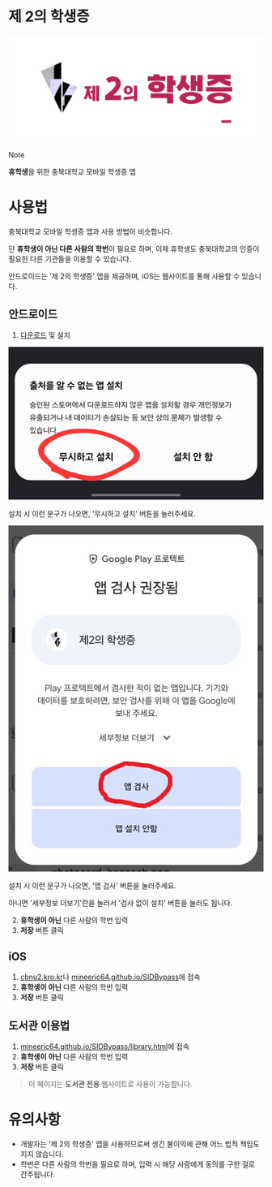 # 제 2의 학생증
![logo](https://github.com/MineEric64/SIDBypass/blob/main/sidbypass3.png?raw=true)
 > [!NOTE]
 > **휴학생**을 위한 충북대학교 모바일 학생증 앱
>

# 사용법
충북대학교 모바일 학생증 앱과 사용 방법이 비슷합니다.

단 **휴학생이 아닌 다른 사람의 학번**이 필요로 하며, 이제 휴학생도 충북대학교의 인증이 필요한 다른 기관들을 이용할 수 있습니다.

안드로이드는 '제 2의 학생증' 앱을 제공하며, iOS는 웹사이트를 통해 사용할 수 있습니다.

## 안드로이드
1. [다운로드](https://github.com/MineEric64/SIDBypass/releases/latest/download/SIDBypass.apk) 및 설치

![setup1](https://github.com/MineEric64/SIDBypass/blob/main/setup1.jpg?raw=true)

설치 시 이런 문구가 나오면, '무시하고 설치' 버튼을 눌러주세요.

![setup2](https://github.com/MineEric64/SIDBypass/blob/main/setup2.jpg?raw=true)

설치 시 이런 문구가 나오면, '앱 검사' 버튼을 눌러주세요.

아니면 '세부정보 더보기'란을 눌러서 '검사 없이 설치' 버튼을 눌러도 됩니다.

2. **휴학생이 아닌** 다른 사람의 학번 입력
3. **저장** 버튼 클릭

## iOS
1. [cbnu2.kro.kr](http://cbnu2.kro.kr)나 [mineeric64.github.io/SIDBypass](https://mineeric64.github.io/SIDBypass)에 접속
2. **휴학생이 아닌** 다른 사람의 학번 입력
3. **저장** 버튼 클릭

## 도서관 이용법
1. [mineeric64.github.io/SIDBypass/library.html](https://mineeric64.github.io/SIDBypass/library.html)에 접속
2. **휴학생이 아닌** 다른 사람의 학번 입력
3. **저장** 버튼 클릭
> 이 페이지는 **도서관 전용** 웹사이트로 사용이 가능합니다.

# 유의사항
- 개발자는 '제 2의 학생증' 앱을 사용하므로써 생긴 불이익에 관해 어느 법적 책임도 지지 않습니다.
- 학번은 다른 사람의 학번을 필요로 하며, 입력 시 해당 사람에게 동의를 구한 걸로 간주됩니다.
